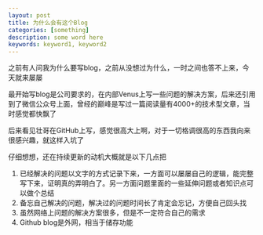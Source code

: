 ```yaml
---
layout: post
title: 为什么会有这个Blog
categories: [something]
description: some word here
keywords: keyword1, keyword2
---
```



之前有人问我为什么要写blog，之前从没想过为什么，一时之间也答不上来，今天就来屡屡

最开始写blog是公司要求的，在内部Venus上写一些问题的解决方案，后来还引用到了微信公众号上面，曾经的巅峰是写过一篇阅读量有4000+的技术型文章，当时感觉都快飘了

后来看见壮哥在GitHub上写，感觉很高大上啊，对于一切格调很高的东西我向来很感兴趣，就这样入坑了

仔细想想，还在持续更新的动机大概就是以下几点把

1. 已经解决的问题以文字的方式记录下来，一方面可以屡屡自己的逻辑，能完整写下来，证明真的弄明白了。另一方面问题里面的一些延伸问题或者知识点可以做个总结 
2. 备忘自己解决的问题，解决过的问题时间长了肯定会忘记，方便自己回头找
3. 虽然网络上问题的解决方案很多，但是不一定符合自己的需求
3. Github blog是外网，相当于储存功能







